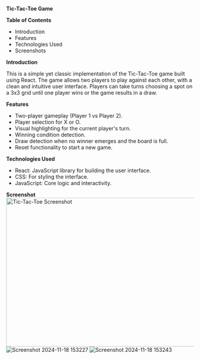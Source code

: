 **Tic-Tac-Toe Game**


**Table of Contents**

- Introduction
- Features
- Technologies Used
- Screenshots


**Introduction**

This is a simple yet classic implementation of the Tic-Tac-Toe game built using React. The game allows two players to play against each other, with a clean and intuitive user interface. Players can take turns choosing a spot on a 3x3 grid until one player wins or the game results in a draw.


**Features**

- Two-player gameplay (Player 1 vs Player 2).
- Player selection for X or O.
- Visual highlighting for the current player's turn.
- Winning condition detection.
- Draw detection when no winner emerges and the board is full.
- Reset functionality to start a new game.


**Technologies Used**

- React: JavaScript library for building the user interface.
- CSS: For styling the interface.
- JavaScript: Core logic and interactivity.

**Screenshot**
<img src="https://github.com/user-attachments/assets/6f82f25a-91c0-47a0-85db-f458191f0ae0" alt="Tic-Tac-Toe Screenshot" width="600" height="400">
![Screenshot 2024-11-18 153227](https://github.com/user-attachments/assets/dfd967d2-1603-42a9-a997-004fbeb54575)
![Screenshot 2024-11-18 153243](https://github.com/user-attachments/assets/b0bc6857-6155-4058-bfd9-494269f4513a)
